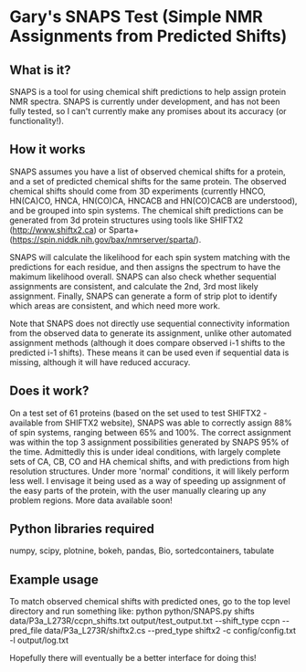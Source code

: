 # Gary's SNAPS Test (Simple NMR Assignments from Predicted Shifts)

## What is it?
SNAPS is a tool for using chemical shift predictions to help assign protein NMR spectra. SNAPS is currently under development, and has not been fully tested, so I can't currently make any promises about its accuracy (or functionality!).

## How it works
SNAPS assumes you have a list of observed chemical shifts for a protein, and a set of predicted chemical shifts for the same protein. The observed chemical shifts should come from 3D experiments (currently HNCO, HN(CA)CO, HNCA, HN(CO)CA, HNCACB and HN(CO)CACB are understood), and be grouped into spin systems. The chemical shift predictions can be generated from 3d protein structures using tools like SHIFTX2 (http://www.shiftx2.ca) or Sparta+ (https://spin.niddk.nih.gov/bax/nmrserver/sparta/). 

SNAPS will calculate the likelihood for each spin system matching with the predictions for each residue, and then assigns the spectrum to have the makimum likelihood overall. SNAPS can also check whether sequential assignments are consistent, and calculate the 2nd, 3rd most likely assignment. Finally, SNAPS can generate a form of strip plot to identify which areas are consistent, and which need more work.

Note that SNAPS does not directly use sequential connectivity information from the observed data to generate its assignment, unlike other automated assignment methods (although it does compare observed i-1 shifts to the predicted i-1 shifts). These means it can be used even if sequential data is missing, although it will have reduced accuracy.

## Does it work?
On a test set of 61 proteins (based on the set used to test SHIFTX2 - available from SHIFTX2 website), SNAPS was able to correctly assign 88% of spin systems, ranging between 65% and 100%. The correct assignment was within the top 3 assignment possibilities generated by SNAPS 95% of the time. Admittedly this is under ideal conditions, with largely complete sets of CA, CB, CO and HA chemical shifts, and with predictions from high resolution structures. Under more 'normal' conditions, it will likely perform less well. I envisage it being used as a way of speeding up assignment of the easy parts of the protein, with the user manually clearing up any problem regions. More data available soon!

## Python libraries required
numpy, scipy, plotnine, bokeh, pandas, Bio, sortedcontainers, tabulate

## Example usage
To match observed chemical shifts with predicted ones, go to the top level directory and run something like:
python python/SNAPS.py shifts data/P3a_L273R/ccpn_shifts.txt output/test_output.txt --shift_type ccpn --pred_file data/P3a_L273R/shiftx2.cs --pred_type shiftx2 -c config/config.txt -l output/log.txt

Hopefully there will eventually be a better interface for doing this!
